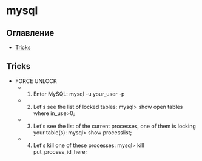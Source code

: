 # mysql

## Оглавление
* [Tricks](#Tricks)

## Tricks
  - FORCE UNLOCK
    * 1) Enter MySQL: mysql -u your_user -p
    * 2) Let's see the list of locked tables: mysql> show open tables where in_use>0;
    * 3) Let's see the list of the current processes, one of them is locking your table(s): mysql> show processlist;
    * 4) Let's kill one of these processes: mysql> kill put_process_id_here;

